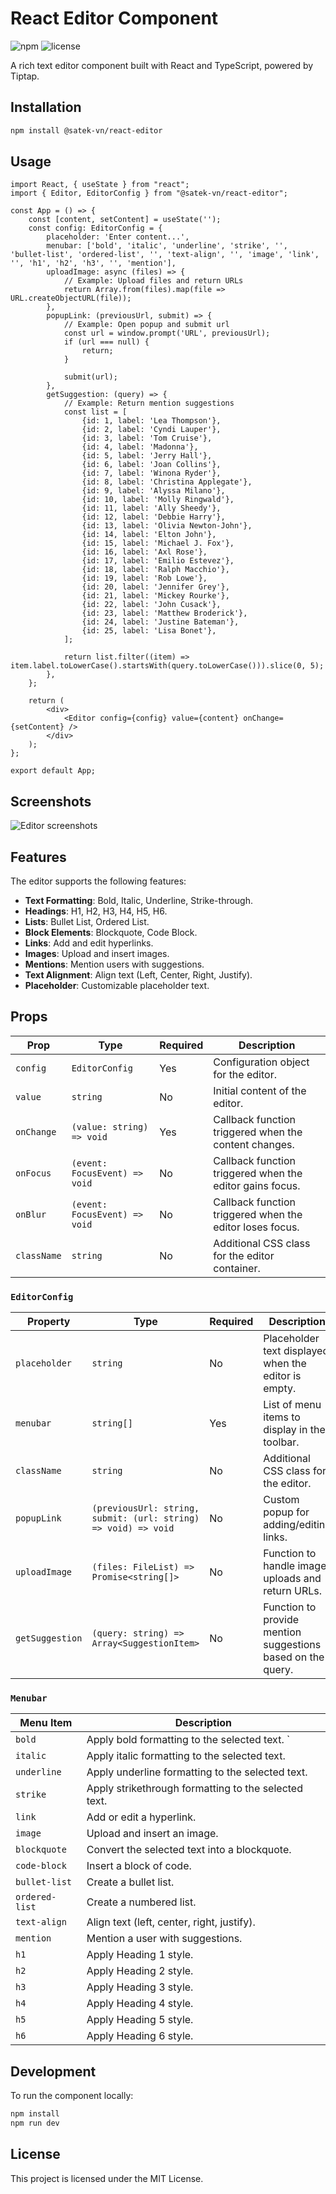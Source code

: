 # React Editor Component

![npm](https://img.shields.io/npm/v/@satek-vn/react-editor)
![license](https://img.shields.io/npm/l/@satek-vn/react-editor)

A rich text editor component built with React and TypeScript, powered by Tiptap.

## Installation

```sh
npm install @satek-vn/react-editor
```

## Usage

```tsx
import React, { useState } from "react";
import { Editor, EditorConfig } from "@satek-vn/react-editor";

const App = () => {
    const [content, setContent] = useState('');
    const config: EditorConfig = {
        placeholder: 'Enter content...',
        menubar: ['bold', 'italic', 'underline', 'strike', '', 'bullet-list', 'ordered-list', '', 'text-align', '', 'image', 'link', '', 'h1', 'h2', 'h3', '', 'mention'],
        uploadImage: async (files) => {
            // Example: Upload files and return URLs
            return Array.from(files).map(file => URL.createObjectURL(file));
        },
        popupLink: (previousUrl, submit) => {
            // Example: Open popup and submit url
            const url = window.prompt('URL', previousUrl);
            if (url === null) {
                return;
            }

            submit(url);
        },
        getSuggestion: (query) => {
            // Example: Return mention suggestions
            const list = [
                {id: 1, label: 'Lea Thompson'},
                {id: 2, label: 'Cyndi Lauper'},
                {id: 3, label: 'Tom Cruise'},
                {id: 4, label: 'Madonna'},
                {id: 5, label: 'Jerry Hall'},
                {id: 6, label: 'Joan Collins'},
                {id: 7, label: 'Winona Ryder'},
                {id: 8, label: 'Christina Applegate'},
                {id: 9, label: 'Alyssa Milano'},
                {id: 10, label: 'Molly Ringwald'},
                {id: 11, label: 'Ally Sheedy'},
                {id: 12, label: 'Debbie Harry'},
                {id: 13, label: 'Olivia Newton-John'},
                {id: 14, label: 'Elton John'},
                {id: 15, label: 'Michael J. Fox'},
                {id: 16, label: 'Axl Rose'},
                {id: 17, label: 'Emilio Estevez'},
                {id: 18, label: 'Ralph Macchio'},
                {id: 19, label: 'Rob Lowe'},
                {id: 20, label: 'Jennifer Grey'},
                {id: 21, label: 'Mickey Rourke'},
                {id: 22, label: 'John Cusack'},
                {id: 23, label: 'Matthew Broderick'},
                {id: 24, label: 'Justine Bateman'},
                {id: 25, label: 'Lisa Bonet'},
            ];

            return list.filter((item) => item.label.toLowerCase().startsWith(query.toLowerCase())).slice(0, 5);
        },
    };

    return (
        <div>
            <Editor config={config} value={content} onChange={setContent} />
        </div>
    );
};

export default App;
```

## Screenshots

![Editor screenshots](https://i.imgur.com/J5SRHe0.jpeg)

## Features

The editor supports the following features:

- **Text Formatting**: Bold, Italic, Underline, Strike-through.
- **Headings**: H1, H2, H3, H4, H5, H6.
- **Lists**: Bullet List, Ordered List.
- **Block Elements**: Blockquote, Code Block.
- **Links**: Add and edit hyperlinks.
- **Images**: Upload and insert images.
- **Mentions**: Mention users with suggestions.
- **Text Alignment**: Align text (Left, Center, Right, Justify).
- **Placeholder**: Customizable placeholder text.

## Props

| Prop         | Type                                   | Required | Description                                                                 |
|--------------|----------------------------------------|----------|-----------------------------------------------------------------------------|
| `config`     | `EditorConfig`                         | Yes      | Configuration object for the editor.                                        |
| `value`      | `string`                               | No       | Initial content of the editor.                                              |
| `onChange`   | `(value: string) => void`              | Yes      | Callback function triggered when the content changes.                       |
| `onFocus`    | `(event: FocusEvent) => void`          | No       | Callback function triggered when the editor gains focus.                    |
| `onBlur`     | `(event: FocusEvent) => void`          | No       | Callback function triggered when the editor loses focus.                    |
| `className`  | `string`                               | No       | Additional CSS class for the editor container.                              |

### `EditorConfig`

| Property        | Type                                                           | Required | Description                                                                |
|-----------------|----------------------------------------------------------------|----------|----------------------------------------------------------------------------|
| `placeholder`   | `string`                                                       | No       | Placeholder text displayed when the editor is empty.                       |
| `menubar`       | `string[]`                                                     | Yes      | List of menu items to display in the toolbar.                              |
| `className`     | `string`                                                       | No       | Additional CSS class for the editor.                                       |
| `popupLink`     | `(previousUrl: string, submit: (url: string) => void) => void` | No       | Custom popup for adding/editing links.                                     |
| `uploadImage`   | `(files: FileList) => Promise<string[]>`                       | No       | Function to handle image uploads and return URLs.                          |
| `getSuggestion` | `(query: string) => Array<SuggestionItem>`                     | No       | Function to provide mention suggestions based on the query.                |

### `Menubar`

| Menu Item       | Description                                          |
|-----------------|------------------------------------------------------|
| `bold`          | Apply bold formatting to the selected text. `        |
| `italic`        | Apply italic formatting to the selected text.        |
| `underline`     | Apply underline formatting to the selected text.     |
| `strike`        | Apply strikethrough formatting to the selected text. |
| `link`          | Add or edit a hyperlink.                             |
| `image`         | Upload and insert an image.                          |
| `blockquote`    | Convert the selected text into a blockquote.         |
| `code-block`    | Insert a block of code.                              |
| `bullet-list`   | Create a bullet list.                                |
| `ordered-list`  | Create a numbered list.                              |
| `text-align`    | Align text (left, center, right, justify).           |
| `mention`       | Mention a user with suggestions.                     |
| `h1`            | Apply Heading 1 style.                               |
| `h2`            | Apply Heading 2 style.                               |
| `h3`            | Apply Heading 3 style.                               |
| `h4`            | Apply Heading 4 style.                               |
| `h5`            | Apply Heading 5 style.                               |
| `h6`            | Apply Heading 6 style.                               |

## Development

To run the component locally:

```sh
npm install
npm run dev
```

## License

This project is licensed under the MIT License.

